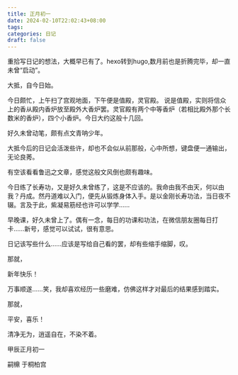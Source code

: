 ```yaml
---
title: 正月初一
date: 2024-02-10T22:02:43+08:00
tags: 
categories: 日记
draft: false
---
```

重拾写日记的想法，大概早已有了。hexo转到hugo,数月前也是折腾完毕，却一直未曾“启动”。 

大抵，自今日始。

今日颇忙，上午扫了宫观地面，下午便是值殿，灵官殿。
说是值殿，实则将信众上的香从殿内香炉放至殿外大香炉罢。灵官殿有两个中等香炉（若相比殿外那个长数米的香炉），四个小香炉。今日大约这般十几回。

好久未曾动笔，颇有点文青呐少年。

大抵今后的日记会活泼些许，却也不会似从前那般，心中所想，键盘便一通输出，无论良莠。

有空该看看鲁迅之文章，感觉这般文风倒也颇有趣味。

今日练了长寿功，又是好久未曾练了，这是不应该的。我命由我不由天，何以由我？丹成。然丹道难以入门，便先从锻炼身体入手。是以金刚长寿功法，当日夜不辍。言及于此，紫凝易筋经也许可以学学……

早晚课，好久未曾上了。偶有一念，每日的功课和功法，在微信朋友圈每日打卡……新号，感觉可以试试，很有意思。

日记该写些什么……应该是写给自己看的罢，却有些缩手缩脚，叹。

 那就，
 
 新年快乐！
 
 万事顺遂……笑，我却喜欢经历一些磨难，仿佛这样才对最后的结果感到踏实。
 
 那就，
 
 平安，喜乐！
 
 清净无为，逍遥自在，不染不着。

甲辰正月初一

嗣檙 于桐柏宫